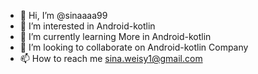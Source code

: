 - 👋 Hi, I’m @sinaaaa99
- 👀 I’m interested in Android-kotlin
- 🌱 I’m currently learning More in Android-kotlin
- 💞️ I’m looking to collaborate on Android-kotlin Company
- 📫 How to reach me sina.weisy1@gmail.com

<!---
sinaaaa99/sinaaaa99 is a ✨ special ✨ repository because its `README.md` (this file) appears on your GitHub profile.
You can click the Preview link to take a look at your changes.
--->
